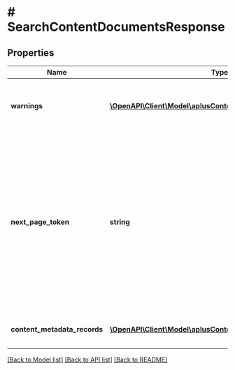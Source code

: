 # # SearchContentDocumentsResponse

## Properties

Name | Type | Description | Notes
------------ | ------------- | ------------- | -------------
**warnings** | [**\OpenAPI\Client\Model\aplusContent\Error[]**](Error.md) | A set of messages to the user, such as warnings or comments. | [optional]
**next_page_token** | **string** | A page token that is returned when the results of the call exceed the page size. To get another page of results, call the operation again, passing in this value with the pageToken parameter. | [optional]
**content_metadata_records** | [**\OpenAPI\Client\Model\aplusContent\ContentMetadataRecord[]**](ContentMetadataRecord.md) | A list of A+ Content metadata records. |

[[Back to Model list]](../../README.md#models) [[Back to API list]](../../README.md#endpoints) [[Back to README]](../../README.md)
